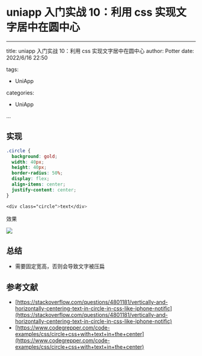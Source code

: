 # uniapp 入门实战 10：利用 css 实现文字居中在圆中心

---

title: uniapp 入门实战 10：利用 css 实现文字居中在圆中心
author: Potter
date: 2022/6/16 22:50

tags:

- UniApp

categories:

- UniApp

...

## 实现

```scss
.circle {
  background: gold;
  width: 40px;
  height: 40px;
  border-radius: 50%;
  display: flex;
  align-items: center;
  justify-content: center;
}
```

```scss
<div class="circle">text</div>
```

效果

![](https://cdn.jsdelivr.net/gh/yxw007/BlogPicBed@master//img/20220616210157.png)

## 总结

- 需要固定宽高，否则会导致文字被压扁

## 参考文献

- [https://stackoverflow.com/questions/4801181/vertically-and-horizontally-centering-text-in-circle-in-css-like-iphone-notific](https://stackoverflow.com/questions/4801181/vertically-and-horizontally-centering-text-in-circle-in-css-like-iphone-notific)
- [https://www.codegrepper.com/code-examples/css/circle+css+with+text+in+the+center](https://www.codegrepper.com/code-examples/css/circle+css+with+text+in+the+center)
